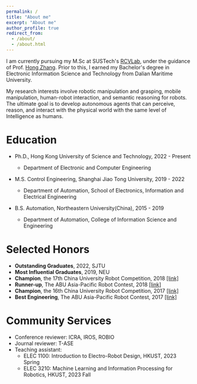 ```yaml
---
permalink: /
title: "About me"
excerpt: "About me"
author_profile: true
redirect_from: 
  - /about/
  - /about.html
---
```

I am currently pursuing my M.Sc at SUSTech's [RCVLab](https://rcvlab.eee.sustech.edu.cn/), under the guidance of Prof. [Hong Zhang](https://scholar.google.com/citations?hl=zh-CN&user=J7UkpAIAAAAJ). Prior to this, I earned my Bachelor's degree in Electronic Information Science and Technology from Dalian Maritime University.

My research interests involve robotic manipulation and grasping, mobile manipulation, human-robot interaction, and semantic reasoning for robots. The ultimate goal is to develop autonomous agents that can perceive, reason, and interact with the physical world with the same level of Intelligence as humans.

Education
======
* Ph.D., Hong Kong University of Science and Technology, 2022 - Present
  * Department of Electronic and Computer Engineering
  
* M.S. Control Engineering, Shanghai Jiao Tong University, 2019 - 2022
  * Department of Automation, School of Electronics, Information and Electrical Engineering 

* B.S. Automation, Northeastern University(China), 2015 - 2019
  * Department of Automation, College of Information Science and Engineering
  
Selected Honors
======
* **Outstanding Graduates**, 2022, SJTU
* **Most Influential Graduates**, 2019, NEU
* **Champion**, the 17th China University Robot Competition, 2018 [[link]](http://www.cnrobocon.net/#/)
* **Runner-up**, The ABU Asia-Pacific Robot Contest, 2018 [[link]](https://en.wikipedia.org/wiki/ABU_Robocon)
* **Champion**, the 16th China University Robot Competition, 2017 [[link]](http://www.cnrobocon.net/#/)
* **Best Engineering**, The ABU Asia-Pacific Robot Contest, 2017 [[link]](http://www.aburobocon.net/)

Community Services
======
* Conference reviewer: ICRA, IROS, ROBIO
* Journal reviewer: T-ASE
* Teaching assistant: 
  * ELEC 1100: Introduction to Electro-Robot Design, HKUST, 2023 Spring
  * ELEC 3210: Machine Learning and Information Processing for Robotics, HKUST, 2023 Fall
